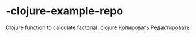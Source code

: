 # -clojure-example-repo
 Clojure function to calculate factorial.  clojure Копировать Редактировать
